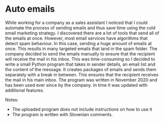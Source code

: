 # Auto emails

While working for a company as a sales assistant I noticed that I could automate the process of sending emails and thus save time using the cold email marketing strategy.
I discovered there are a lot of tools that send all of the emails at once. However, most email services have algorithms that detect spam behaviour. In this case, sending a huge amount of emails at once. This results in many targeted emails that land in the spam folder. The company decided to send the emails manually to ensure that the recipient will receive the mail in his inbox. 
This was time-consuming so I decided to write a small Python program that takes in sender details, an email list and the content of the message. It creates packages of emails and sends them separately with a break in between. This ensures that the recipient receives the mail in his main inbox.
The program was written in November 2020 and has been used ever since by the company. In time it was updated with additional features.

Notes:
-	The uploaded program does not include instructions on how to use it
-	The program is written with Slovenian comments.
